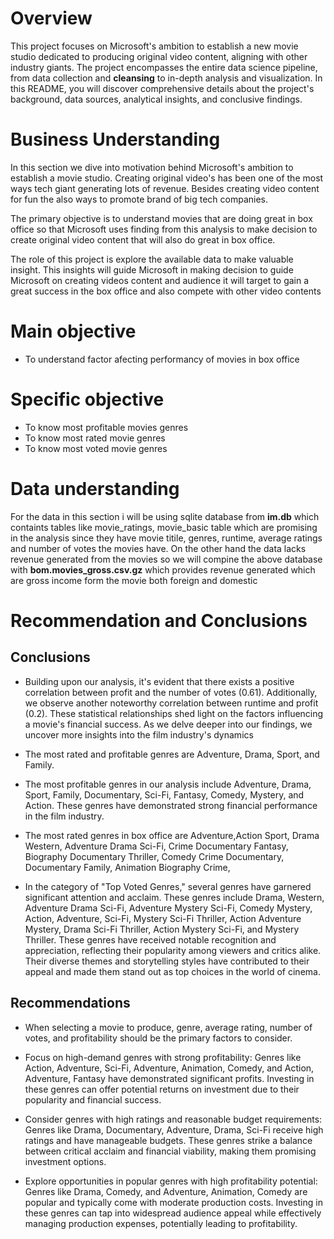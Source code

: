 # Overview

This project focuses on Microsoft's ambition to establish a new movie studio dedicated to producing original video content, aligning with other industry giants. The project encompasses the entire data science pipeline, from data collection and **cleansing** to in-depth analysis and visualization. In this README, you will discover comprehensive details about the project's background, data sources, analytical insights, and conclusive findings.

# Business Understanding

In this section we dive into motivation behind Microsoft's ambition to establish a movie studio. Creating original video's has been one of the most ways tech giant generating lots of revenue. Besides creating video content for fun the also ways to promote brand of big tech companies.

The primary objective is to understand movies that are doing great in box office so that Microsoft uses finding from this analysis to make decision to create original video content that will also do great in box office.

The role of this project is explore the available data to make valuable insight. This insights will guide Microsoft in making decision to guide Microsoft on creating videos content and audience it will target to gain a great success in the box office and also compete with other video contents

# Main objective

- To understand factor afecting performancy of movies in box office
# Specific objective 
 - To know most profitable movies genres
 - To know most rated movie genres
 - To know most voted movie genres
  

# Data understanding

For the data in this section i will be using sqlite database from **im.db** which containts tables like movie_ratings, movie_basic table which are promising in the analysis since they have movie titile, genres, runtime, average ratings and number of votes the movies have. On the other hand the data lacks revenue generated from the movies so we will compine the above database with **bom.movies_gross.csv.gz** which provides revenue generated which are gross income form the movie both foreign and domestic 



# Recommendation and Conclusions

## Conclusions

- Building upon our analysis, it's evident that there exists a positive correlation between profit and the number of votes (0.61). Additionally, we observe another noteworthy correlation between runtime and profit (0.2). These statistical relationships shed light on the factors influencing a movie's financial success. As we delve deeper into our findings, we uncover more insights into the film industry's dynamics

- The most rated and profitable genres are Adventure, Drama, Sport, and Family.

- The most profitable genres in our analysis include Adventure, Drama, Sport, Family, Documentary, Sci-Fi, Fantasy, Comedy, Mystery, and Action. These genres have demonstrated strong financial performance in the film industry.
  
- The most rated genres in box office are Adventure,Action Sport, Drama Western, Adventure Drama Sci-Fi, Crime Documentary Fantasy, Biography Documentary Thriller, Comedy Crime Documentary, Documentary Family, Animation Biography Crime, 

- In the category of "Top Voted Genres," several genres have garnered significant attention and acclaim. These genres include Drama, Western, Adventure Drama Sci-Fi, Adventure Mystery Sci-Fi, Comedy Mystery, Action, Adventure, Sci-Fi, Mystery Sci-Fi Thriller, Action Adventure Mystery, Drama Sci-Fi Thriller, Action Mystery Sci-Fi, and Mystery Thriller. These genres have received notable recognition and appreciation, reflecting their popularity among viewers and critics alike. Their diverse themes and storytelling styles have contributed to their appeal and made them stand out as top choices in the world of cinema.

## Recommendations

- When selecting a movie to produce, genre, average rating, number of votes, and profitability should be the primary factors to consider.

- Focus on high-demand genres with strong profitability: Genres like Action, Adventure, Sci-Fi, Adventure, Animation, Comedy, and Action, Adventure, Fantasy have demonstrated significant profits. Investing in these genres can offer potential returns on investment due to their popularity and financial success.

- Consider genres with high ratings and reasonable budget requirements: Genres like Drama, Documentary, Adventure, Drama, Sci-Fi receive high ratings and have manageable budgets. These genres strike a balance between critical acclaim and financial viability, making them promising investment options.

- Explore opportunities in popular genres with high profitability potential: Genres like Drama, Comedy, and Adventure, Animation, Comedy are popular and typically come with moderate production costs. Investing in these genres can tap into widespread audience appeal while effectively managing production expenses, potentially leading to profitability.

